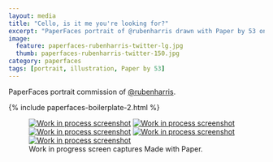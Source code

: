 ```yaml
---
layout: media
title: "Cello, is it me you're looking for?"
excerpt: "PaperFaces portrait of @rubenharris drawn with Paper by 53 on an iPad."
image: 
  feature: paperfaces-rubenharris-twitter-lg.jpg
  thumb: paperfaces-rubenharris-twitter-150.jpg
category: paperfaces
tags: [portrait, illustration, Paper by 53]
---
```


PaperFaces portrait commission of [@rubenharris](http://twitter.com/rubenharris).

{% include paperfaces-boilerplate-2.html %}

<figure class="third">
	<a href="{{ site.url }}/images/paperfaces-rubenharris-process-1-lg.jpg"><img src="{{ site.url }}/images/paperfaces-rubenharris-process-1-600.jpg" alt="Work in process screenshot"></a>
	<a href="{{ site.url }}/images/paperfaces-rubenharris-process-2-lg.jpg"><img src="{{ site.url }}/images/paperfaces-rubenharris-process-2-600.jpg" alt="Work in process screenshot"></a>
	<a href="{{ site.url }}/images/paperfaces-rubenharris-process-3-lg.jpg"><img src="{{ site.url }}/images/paperfaces-rubenharris-process-3-600.jpg" alt="Work in process screenshot"></a>
	<a href="{{ site.url }}/images/paperfaces-rubenharris-process-4-lg.jpg"><img src="{{ site.url }}/images/paperfaces-rubenharris-process-4-600.jpg" alt="Work in process screenshot"></a>
	<a href="{{ site.url }}/images/paperfaces-rubenharris-process-5-lg.jpg"><img src="{{ site.url }}/images/paperfaces-rubenharris-process-5-600.jpg" alt="Work in process screenshot"></a>
	<figcaption>Work in progress screen captures Made with Paper.</figcaption>
</figure>